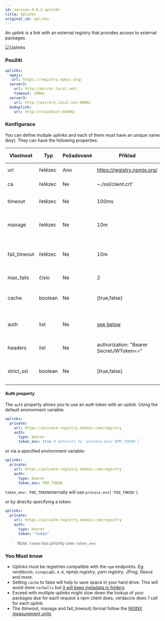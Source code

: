 ```yaml
---
id: version-4.0.2-uplinks
title: Uplinks
original_id: uplinks
---
```


An *uplink* is a link with an external registry that provides access to external packages.

![Uplinks](https://user-images.githubusercontent.com/558752/52976233-fb0e3980-33c8-11e9-8eea-5415e6018144.png)

### Použití

```yaml
uplinks:
  npmjs:
   url: https://registry.npmjs.org/
  server2:
    url: http://mirror.local.net/
    timeout: 100ms
  server3:
    url: http://mirror2.local.net:9000/
  baduplink:
    url: http://localhost:55666/
```

### Konfigurace

You can define mutiple uplinks and each of them must have an unique name (key). They can have the following properties:

| Vlastnost    | Typ     | Požadované | Příklad                                 | Podpora | Popis                                                                                                                      | Výchozí hodnota |
| ------------ | ------- | ---------- | --------------------------------------- | ------- | -------------------------------------------------------------------------------------------------------------------------- | --------------- |
| url          | řetězec | Ano        | https://registry.npmjs.org/             | všechny | The registry url                                                                                                           | npmjs           |
| ca           | řetězec | Ne         | ~./ssl/client.crt'                      | všechny | SSL path certificate                                                                                                       | No default      |
| timeout      | řetězec | Ne         | 100ms                                   | všechny | set new timeout for the request                                                                                            | 30s             |
| maxage       | řetězec | Ne         | 10m                                     | všechny | the time threshold to the cache is valid                                                                                   | 2m              |
| fail_timeout | řetězec | Ne         | 10m                                     | všechny | defines max time when a request becomes a failure                                                                          | 5m              |
| max_fails    | číslo   | Ne         | 2                                       | všechny | limit maximun failure request                                                                                              | 2               |
| cache        | boolean | Ne         | [true,false]                            | >= 2.1  | cache all remote tarballs in storage                                                                                       | true            |
| auth         | list    | Ne         | [see below](uplinks.md#auth-property)   | >= 2.5  | assigns the header 'Authorization' [more info](http://blog.npmjs.org/post/118393368555/deploying-with-npm-private-modules) | disabled        |
| headers      | list    | Ne         | authorization: "Bearer SecretJWToken==" | všechny | list of custom headers for the uplink                                                                                      | disabled        |
| strict_ssl   | boolean | Ne         | [true,false]                            | >= 3.0  | If true, requires SSL certificates be valid.                                                                               | true            |

#### Auth property

The `auth` property allows you to use an auth token with an uplink. Using the default environment variable:

```yaml
uplinks:
  private:
    url: https://private-registry.domain.com/registry
    auth:
      type: bearer
      token_env: true # defaults to `process.env['NPM_TOKEN']`
```

or via a specified environment variable:

```yaml
uplinks:
  private:
    url: https://private-registry.domain.com/registry
    auth:
      type: bearer
      token_env: FOO_TOKEN
```

`token_env: FOO_TOKEN`internally will use `process.env['FOO_TOKEN']`

or by directly specifying a token:

```yaml
uplinks:
  private:
    url: https://private-registry.domain.com/registry
    auth:
      type: bearer
      token: "token"
```

> Note: `token` has priority over `token_env`

### You Must know

* Uplinks must be registries compatible with the `npm` endpoints. Eg: *verdaccio*, `sinopia@1.4.0`, *npmjs registry*, *yarn registry*, *JFrog*, *Nexus* and more.
* Setting `cache` to false will help to save space in your hard drive. This will avoid store `tarballs` but [it will keep metadata in folders](https://github.com/verdaccio/verdaccio/issues/391).
* Exceed with multiple uplinks might slow down the lookup of your packages due for each request a npm client does, verdaccio does 1 call for each uplink.
* The (timeout, maxage and fail_timeout) format follow the [NGINX measurement units](http://nginx.org/en/docs/syntax.html)